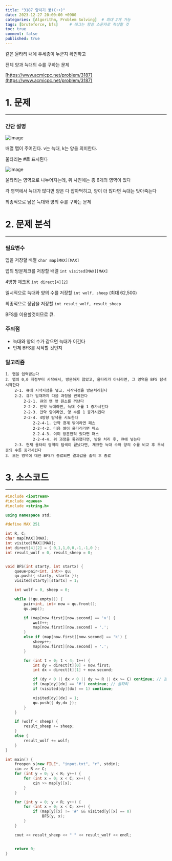 ```yaml
---
title: "3187 양치기 꿍(C++)"
date: 2023-12-27 20:00:00 +0900
categories: [Algorithm, Problem Solving]  # 최대 2개 가능
tags: [bruteforce, bfs]     # 태그는 항상 소문자로 작성할 것
toc: true
comment: false
published: true
---
```


같은 울타리 내에 우세종이 누군지 확인하고

전체 양과 늑대의 수를 구하는 문제

[https://www.acmicpc.net/problem/3187](https://www.acmicpc.net/problem/3187)

# 1. 문제
---
### 간단 설명

![image](https://github.com/jinhg0214/jinhg0214.github.io/assets/70011316/dff0ed89-386d-40fb-aca8-ef22116a5f32)

배열 맵이 주어진다. v는 늑대, k는 양을 의미한다.

울타리는 #로 표시된다

![image](https://github.com/jinhg0214/jinhg0214.github.io/assets/70011316/5426d242-a47b-4fd5-a651-503605fc39ad)

울타리는 영역으로 나누어지는데, 위 사진에는 총 6개의 영역이 있다

각 영역에서 늑대가 많다면 양은 다 잡아먹히고, 양이 더 많다면 늑대는 맞아죽는다

최종적으로 남은 늑대와 양의 수를 구하는 문제

# 2. 문제 분석
---
### 필요변수
맵을 저장할 배열 `char map[MAX][MAX]`

맵의 방문체크를 저장할 배열 `int visited[MAX][MAX]`

4방향 체크용 `int direct[4][2]`

일시적으로 늑대와 양의 수를 저장할 `int wolf, sheep` (최대 62,500)

최종적으로 정답을 저장할 `int result_wolf, result_sheep`

BFS를 이용할것이므로 큐.

### 주의점
- 늑대와 양의 수가 같으면 늑대가 이긴다
- 언제 BFS를 시작할 것인지

### 알고리즘
```
1. 맵을 입력받는다
2. 맵의 0,0 지점부터 시작해서, 방문하지 않았고, 울타리가 아니라면, 그 영역을 BFS 탐색 시작한다
    2-1. 큐에 시작지점을 넣고, 시작지점을 방문처리한다
    2-2. 큐가 빌때까지 다음 과정을 반복한다
        2-2-1. 큐의 맨 앞 원소를 꺼낸다
        2-2-2. 만약 늑대라면, 늑대 수를 1 증가시킨다
        2-2-3. 만약 양이라면, 양 수를 1 증가시킨다
        2-2-4. 4방향 탐색을 시도한다
            2-2-4-1. 만약 경계 밖이라면 패스
            2-2-4-2. 다음 셀이 울타리라면 패스
            2-2-4-3. 이미 방문한적 있다면 패스
            2-2-4-4. 위 과정을 통과했다면, 방문 처리 후, 큐에 넣는다
    2-3. 현재 울타리 영역의 탐색이 끝났다면, 체크한 늑대 수와 양의 수를 비교 후 우세종의 수를 증가시킨다
3. 모든 영역에 대한 BFS가 종료되면 결과값을 출력 후 종료
```

# 3. 소스코드
---
```cpp
#include <iostream>
#include <queue>
#include <string.h>

using namespace std;

#define MAX 251

int R, C;
char map[MAX][MAX];
int visited[MAX][MAX];
int direct[4][2] = { 0,1,1,0,0,-1,-1,0 };
int result_wolf = 0, result_sheep = 0;


void BFS(int starty, int startx) {
	queue<pair<int, int>> qu;
	qu.push({ starty, startx });
	visited[starty][startx] = 1;

	int wolf = 0, sheep = 0;

	while (!qu.empty()) {
		pair<int, int> now = qu.front();
		qu.pop();

		if (map[now.first][now.second] == 'v') {
			wolf++;
			map[now.first][now.second] = '.';
		}
		else if (map[now.first][now.second] == 'k') {
			sheep++;
			map[now.first][now.second] = '.';
		}

		for (int t = 0; t < 4; t++) {
			int dy = direct[t][0] + now.first;
			int dx = direct[t][1] + now.second;

			if (dy < 0 || dx < 0 || dy >= R || dx >= C) continue; // 경계 밖
			if (map[dy][dx] == '#') continue; // 울타리
			if (visited[dy][dx] == 1) continue;

			visited[dy][dx] = 1;
			qu.push({ dy,dx });
		}
	}

	if (wolf < sheep) {
		result_sheep += sheep;
	}
	else {
		result_wolf += wolf;
	}
}

int main() {
	freopen_s(new FILE*, "input.txt", "r", stdin);
	cin >> R >> C;
	for (int y = 0; y < R; y++) {
		for (int x = 0; x < C; x++) {
			cin >> map[y][x];
		}
	}

	for (int y = 0; y < R; y++) {
		for (int x = 0; x < C; x++) {
			if (map[y][x] != '#' && visited[y][x] == 0)
				BFS(y, x);
		}
	}

	cout << result_sheep << " " << result_wolf << endl;


	return 0;
}
```